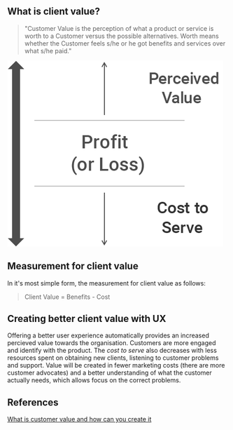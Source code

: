 <!-- TITLE: The Client Value Equation -->

## What is client value?

> "Customer Value is the perception of what a product or service is worth to a Customer versus the possible alternatives. Worth means whether the Customer feels s/he or he got benefits and services over what s/he paid."

![Client Value Equation](/uploads/client-value-equation.png "Client Value Equation")

## Measurement for client value

In it's most simple form, the measurement for client value as follows:

> Client Value = Benefits - Cost 

## Creating better client value with UX

Offering a better user experience automatically provides an increased percieved value towards the organisation. Customers are more engaged and identify with the product.
The *cost to serve* also decreases with less resources spent on obtaining new clients, listening to customer problems and support. Value will be created in fewer marketing costs (there are more customer advocates) and a better understanding of what the customer actually needs, which allows focus on the correct problems.


## References
[What is customer value and how can you create it](https://customerthink.com/what-is-customer-value-and-how-can-you-create-it/)
